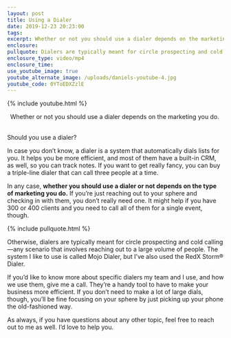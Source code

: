 ```yaml
---
layout: post
title: Using a Dialer
date: 2019-12-23 20:23:00
tags:
excerpt: Whether or not you should use a dialer depends on the marketing you do.
enclosure:
pullquote: Dialers are typically meant for circle prospecting and cold calling.
enclosure_type: video/mp4
enclosure_time:
use_youtube_image: true
youtube_alternate_image: /uploads/daniels-youtube-4.jpg
youtube_code: 0YToEDXZzlE
---
```


{% include youtube.html %}

<center>Whether or not you should use a dialer depends on the marketing you do.&nbsp;</center>

<br>Should you use a dialer?&nbsp;

In case you don’t know, a dialer is a system that automatically dials lists for you. It helps you be more efficient, and most of them have a built-in CRM, as well, so you can track notes. If you want to get really fancy, you can buy a triple-line dialer that can call three people at a time.&nbsp;

In any case, **whether you should use a dialer or not depends on the type of marketing you do.** If you’re just reaching out to your sphere and checking in with them, you don’t really need one. It might help if you have 300 or 400 clients and you need to call all of them for a single event, though.&nbsp;

{% include pullquote.html %}

Otherwise, dialers are typically meant for circle prospecting and cold calling—any scenario that involves reaching out to a large volume of people. The system I like to use is called Mojo Dialer, but I’ve also used the RedX Storm&reg; Dialer.

If you’d like to know more about specific dialers my team and I use, and how we use them, give me a call. They’re a handy tool to have to make your business more efficient. If you don’t need to make a lot of large dials, though, you’ll be fine focusing on your sphere by just picking up your phone the old-fashioned way.&nbsp;

As always, if you have questions about any other topic, feel free to reach out to me as well. I’d love to help you.&nbsp;